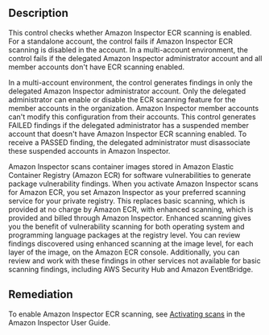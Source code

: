 ## Description

This control checks whether Amazon Inspector ECR scanning is enabled. For a standalone account, the control fails if Amazon Inspector ECR scanning is disabled in the account. In a multi-account environment, the control fails if the delegated Amazon Inspector administrator account and all member accounts don't have ECR scanning enabled.

In a multi-account environment, the control generates findings in only the delegated Amazon Inspector administrator account. Only the delegated administrator can enable or disable the ECR scanning feature for the member accounts in the organization. Amazon Inspector member accounts can't modify this configuration from their accounts. This control generates FAILED findings if the delegated administrator has a suspended member account that doesn't have Amazon Inspector ECR scanning enabled. To receive a PASSED finding, the delegated administrator must disassociate these suspended accounts in Amazon Inspector.

Amazon Inspector scans container images stored in Amazon Elastic Container Registry (Amazon ECR) for software vulnerabilities to generate package vulnerability findings. When you activate Amazon Inspector scans for Amazon ECR, you set Amazon Inspector as your preferred scanning service for your private registry. This replaces basic scanning, which is provided at no charge by Amazon ECR, with enhanced scanning, which is provided and billed through Amazon Inspector. Enhanced scanning gives you the benefit of vulnerability scanning for both operating system and programming language packages at the registry level. You can review findings discovered using enhanced scanning at the image level, for each layer of the image, on the Amazon ECR console. Additionally, you can review and work with these findings in other services not available for basic scanning findings, including AWS Security Hub and Amazon EventBridge.

## Remediation

To enable Amazon Inspector ECR scanning, see [Activating scans](https://docs.aws.amazon.com/inspector/latest/user/activate-scans.html#activate-scans-proc) in the Amazon Inspector User Guide.